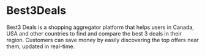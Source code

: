 # Best3Deals
Best3 Deals is a shopping aggregator platform that helps users in Canada, USA and other countries to find and compare the best 3 deals in their region. Customers can save money by easily discovering the top offers near them, updated in real-time.
